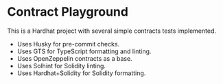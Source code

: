 # Contract Playground

This is a Hardhat project with several simple contracts tests implemented.

- Uses Husky for pre-commit checks.
- Uses GTS for TypeScript formatting and linting.
- Uses OpenZeppelin contracts as a base.
- Uses Solhint for Solidity linting.
- Uses Hardhat+Solidity for Solidity formatting.

